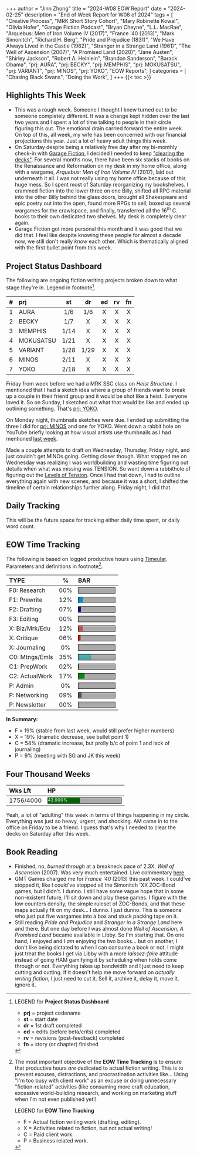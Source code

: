 +++
author = "Jinn Zhong"
title = "2024-W08 EOW Report"
date = "2024-02-25"
description = "End of Week Report for W08 of 2024"
tags = [
    "Creative Process",
    "MRK Short Story Cohort",
    "Mary Robinette Kowal",
    "Olivia Hofer",
    "Garage Fiction Podcast",
    "Bryan Cheyne",
    "L.L. MacRae",
    "Arquebus: Men of Iron Volume IV (2017)",
    "France '40 (2013)",
    "Mark Simonitch",
    "Richard H. Berg",
    "Pride and Prejudice (1831)",
    "We Have Always Lived in the Castle (1962)",
    "Stranger in a Strange Land (1961)",
    "The Well of Ascension (2007)",
    "A Promised Land (2020)",
    "Jane Austen",
    "Shirley Jackson",
    "Robert A. Heinlein",
    "Brandon Sanderson",
    "Barack Obama",
    "prj: AURA",
    "prj: BECKY",
    "prj: MEMPHIS",
    "prj: MOKUSATSU",
    "prj: VARIANT",
    "prj: MINOS",
    "prj: YOKO",
    "EOW Reports",
]
categories = [
    "Chasing Black Swans",
    "Doing the Work",
]
+++
{{< toc >}}

## Highlights This Week

* This was a rough week. Someone I thought I knew turned out to be someone completely different. It was a change kept hidden over the last two years and I spent a lot of time talking to people in their circle figuring this out. The emotional drain carried forward the entire week. On top of this, all week, my wife has been concerned with our financial projections this year. Just a lot of heavy adult things this week.
* On Saturday despite being a relatively free day after my bi-monthly check-in with [Garage Fiction](https://journal.jinnzhong.com/tags/garage-fiction-podcast/), I decided I needed to keep ["clearing the decks"](https://journal.jinnzhong.com/notes-four-thousand-weeks-2021/). For several months now, there have been six stacks of books on the Renaissance and Reformation on my desk in my home office, along with a wargame, _Arquebus: Men of Iron Volume IV_ (2017), laid out underneath it all. I was not really using my home office because of this huge mess. So I spent most of Saturday reorganizing my bookshelves. I crammed fiction into the lower three on one Billy, shifted all RPG material into the other Billy behind the glass doors, brought all Shakespeare and epic poetry out into the open, found more RPGs to sell, boxed up several wargames for the crawlspace, and finally, transferred all the 16<sup>th</sup> C. books to their own dedicated two shelves. My desk is completely clear again.
* Garage Fiction got more personal this month and it was good that we did that. I feel like despite knowing these people for almost a decade now, we still don't really _know_ each other. Which is thematically aligned with the first bullet point from this week.
  
## Project Status Dashboard

The following are ongoing fiction writing projects broken down to what stage they're in. Legend in footnote[^1].

| # | prj | st | dr | ed | rv | fn | 
| :---: | :--- | :---: | :---: | :---: |  :---: |  :---: |
| 1 | AURA | 1/6 | 1/6 | X | X | X | 
| 2 | BECKY | 1/7 | X | X | X | X | 
| 3 | MEMPHIS | 1/14 | X | X | X | X | 
| 4 | MOKUSATSU | 1/21 | X | X | X | X | 
| 5 | VARIANT | 1/28 | 1/29 | X | X | X | X | 
| 6 | MINOS | 2/11 | X | X | X | X | X | 
| 7 | YOKO | 2/18 | X | X | X | X | X | 

Friday from week before we had a MRK SSC class on _Heist Structure_. I mentioned that I had a sketch idea where a group of friends want to break up a couple in their friend group and it would be shot like a heist. Everyone loved it. So on Sunday, I sketched out what that would be like and ended up outlining something. That's [prj: YOKO](https://journal.jinnzhong.com/tags/prj-yoko/).

On Monday night, thumbnails sketches were due. I ended up submitting the three I did for [prj: MINOS](https://journal.jinnzhong.com/tags/prj-minos/) and one for YOKO. Went down a rabbit hole on YouTube briefly looking at how visual artists use thumbnails as I had mentioned [last week](https://journal.jinnzhong.com/2024-w07-eow-report/).

Made a couple attempts to draft on Wednesday, Thursday, Friday night, and just couldn't get MINOs going. Getting closer though. What stopped me on Wednesday was realizing I was worldbuilding and wasting time figuring out details when what was missing was TENSION. So went down a rabbithole of figuring out the [Levels of Tension](https://journal.jinnzhong.com/levels-of-tension/). Once I had that down, I had to outline everything again with new scenes, and because it was a short, I shifted the timeline of certain relationships further along. Friday night, I did that.

## Daily Tracking

This will be the future space for tracking either daily time spent, or daily word count.

## EOW Time Tracking

The following is based on logged productive hours using [Timeular](https://timeular.com/?linkId=lp_182779&sourceId=colin-yj-chung&tenantId=timeular). Parameters and definitions in footnote[^2].

| TYPE | % | BAR |
| :--- | :---: | :--- |
| F0: Research | 00% | <div style="width:100px;height:15px;background:#AAAAAA;border:1.3px solid #000000;"><div style="width:00%;height:14px;background:#0492C2;font-size:12px; color:white; line-height:12px;"></div></div> |
| F1: Prewrite | 12% | <div style="width:100px;height:15px;background:#AAAAAA;border:1.3px solid #000000;"><div style="width:12%;height:14px;background:#0492C2;font-size:12px; color:white; line-height:12px;"></div></div> |
| F2: Drafting | 07% | <div style="width:100px;height:15px;background:#AAAAAA;border:1.3px solid #000000;"><div style="width:07%;height:14px;background:#051094;font-size:12px; color:white; line-height:12px;"></div></div> |
| F3: Editing | 00% | <div style="width:100px;height:15px;background:#AAAAAA;border:1.3px solid #000000;"><div style="width:00%;height:14px;background:#051094;font-size:12px; color:white; line-height:12px;"></div></div> |
| X: Biz/Mrk/Edu | 12% | <div style="width:100px;height:15px;background:#AAAAAA;border:1.3px solid #000000;"><div style="width:12%;height:14px;background:#BC544B;font-size:12px; color:white; line-height:12px;"></div></div> |
| X: Critique | 06% | <div style="width:100px;height:15px;background:#AAAAAA;border:1.3px solid #000000;"><div style="width:06%;height:14px;background:#D21404;font-size:12px; color:white; line-height:12px;"></div></div> |
| X: Journaling | 0% | <div style="width:100px;height:15px;background:#AAAAAA;border:1.3px solid #000000;"><div style="width:0%;height:14px;background:#D21404;font-size:12px; color:white; line-height:12px;"></div></div> |
| C0: Mtngs/Emls | 35% |<div style="width:100px;height:15px;background:#AAAAAA;border:1.3px solid #000000;"><div style="width:35%;height:14px;background:#48AAAD;font-size:12px; color:white; line-height:12px;"></div></div> |
| C1: PrepWork | 02% | <div style="width:100px;height:15px;background:#AAAAAA;border:1.3px solid #000000;"><div style="width:02%;height:14px;background:#028A0F;font-size:12px; color:white; line-height:12px;"></div></div> |
| C2: ActualWork | 17% | <div style="width:100px;height:15px;background:#AAAAAA;border:1.3px solid #000000;"><div style="width:17%;height:14px;background:#028A0F;font-size:12px; color:white; line-height:12px;"></div></div> |
| P: Admin | 0% | <div style="width:100px;height:15px;background:#AAAAAA;border:1.3px solid #000000;"><div style="width:0%;height:14px;background:#59515e;font-size:12px; color:white; line-height:12px;"></div></div> |
| P: Networking | 09% | <div style="width:100px;height:15px;background:#AAAAAA;border:1.3px solid #000000;"><div style="width:09%;height:14px;background:#59515e;font-size:12px; color:white; line-height:12px;"></div></div> |
| P: Newsletter | 00% | <div style="width:100px;height:15px;background:#AAAAAA;border:1.3px solid #000000;"><div style="width:00%;height:14px;background:#59515e;font-size:12px; color:white; line-height:12px;"></div></div> |

**In Summary:**
* F = 19% (stable from last week, would still prefer higher numbers)
* X = 19% (dramatic decrease, see bullet point 1)
* C = 54% (dramatic increase, but prolly b/c of point 1 and lack of journaling)
* P = 9% (meeting with SG and JK this week)

## Four Thousand Weeks

| Wks Lft | HP |
| :--- | :--- |
| 1756/4000 | <div style="width:200px;height:15px;background:#AAAAAA;border:1.3px solid #000000;"><div style="width:43.900%;height:15px;background:#006600;font-size:12px; color:white; line-height:12px;">43.900%</div></div> |

Yeah, a lot of "adulting" this week in terms of things happening in my circle. Everything was just so heavy, urgent, and shocking. AM came in to the office on Friday to be a friend. I guess that's why I needed to clear the decks on Saturday after this week.

## Book Reading

* Finished, no, _burned through_ at a breakneck pace of 2.3X, _Well of Ascension_ (2007). Was very much entertained. Live commentary [here](https://journal.jinnzhong.com/commentary-the-well-of-ascension-2007/)
* GMT Games charged me for _France '40_ (2013) this past week. I could've stopped it, like I could've stopped all the Simonitch 'XX ZOC-Bond games, but I didn't. I dunno. I still have some vague hope that in some non-existent future, I'll sit down and play these games. I figure with the low counters density, the simple ruleset of ZOC-Bonds, and that these maps actually fit on my desk... I dunno. I just dunno. This is someone who just put five wargames into a box and stuck packing tape on it.
* Still reading _Pride and Prejudice_ and _Stranger in a Strange Land_ here and there. But one day before I was almost done _Well of Ascension_, _A Promised Land_ became available in Libby. So I'm starting that. On one hand, I enjoyed and I _am_ enjoying the two books... but on another, I don't like being dictated to when I can consume a book or not. I might just treat the books I get via Libby with a more _laissez-faire_ attitude instead of going HAM gamifying it by scheduling when holds come through or not. Everything takes up bandwidth and I just need to keep cutting and cutting. If it doesn't help me move forward on _actually writing fiction_, I just need to cut it. Sell it, archive it, delay it, move it, ignore it.

[^1]: LEGEND for **Project Status Dashboard**

    * **prj** = project codename
    * **st** = start date
    * **dr** = 1st draft completed
    * **ed** = edits (before beta/crits) completed
    * **rv** = revisions (post-feedback) completed
    * **fn** = story (or chapter) finished

[^2]: The most important objective of the **EOW Time Tracking** is to ensure that productive hours _are_ dedicated to actual fiction writing. This is to prevent excuses, distractions, and procrastination activities like... Using "I'm too busy with client work" as an excuse or doing unnecessary "fiction-related" activities (like consuming more craft education, excessive world-building research, and working on marketing stuff when I'm not even published yet!)
    
    LEGEND for **EOW Time Tracking**
    * F = Actual fiction writing work (drafting, editing).
    * X = Activities related to fiction, but not actual writing!
    * C = Paid client work.
    * P = Business related work.


